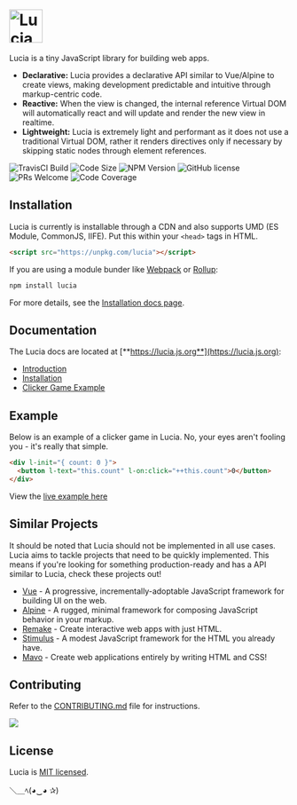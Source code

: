 # <a href="http://lucia.js.org"><img src="https://raw.githubusercontent.com/aidenybai/lucia/master/.github/img/logo.svg" height="60" alt="Lucia Logo" aria-label="http://lucia.js.org" /></a>

Lucia is a tiny JavaScript library for building web apps.

- **Declarative:** Lucia provides a declarative API similar to Vue/Alpine to create views, making development predictable and intuitive through markup-centric code.
- **Reactive:** When the view is changed, the internal reference Virtual DOM will automatically react and will update and render the new view in realtime.
- **Lightweight:** Lucia is extremely light and performant as it does not use a traditional Virtual DOM, rather it renders directives only if necessary by skipping static nodes through element references.

![TravisCI Build](https://badgen.net/travis/aidenybai/lucia?color=7460E1&labelColor=1D1E32&style=flat-square&label=build) ![Code Size](https://badgen.net/badgesize/brotli/https/unpkg.com/lucia?color=7460E1&labelColor=1D1E32&style=flat-square&label=size) ![NPM Version](https://img.shields.io/npm/v/lucia?color=7460E1&labelColor=1D1E32&style=flat-square) ![GitHub license](https://img.shields.io/badge/license-MIT-blue.svg?color=7460E1&labelColor=1D1E32&style=flat-square) ![PRs Welcome](https://img.shields.io/badge/PRs-welcome-brightgreen.svg?color=7460E1&labelColor=1D1E32&style=flat-square) ![Code Coverage](https://img.shields.io/coveralls/github/aidenybai/lucia?color=7460E1&labelColor=1D1E32&style=flat-square)

## Installation

Lucia is currently is installable through a CDN and also supports UMD (ES Module, CommonJS, IIFE). Put this within your `<head>` tags in HTML.

```html
<script src="https://unpkg.com/lucia"></script>
```

If you are using a module bunder like [Webpack](https://webpack.js.org/) or [Rollup](https://rollupjs.org):

```sh
npm install lucia
```

For more details, see the [Installation docs page](https://lucia.js.org/docs/essentials/installation).

## Documentation

The Lucia docs are located at [**https://lucia.js.org**](https://lucia.js.org):

- [Introduction](https://lucia.js.org/docs/essentials/introduction)
- [Installation](https://lucia.js.org/docs/essentials/installation)
- [Clicker Game Example](https://lucia.js.org/docs/essentials/introduction#clicker-game-example)

## Example

Below is an example of a clicker game in Lucia. No, your eyes aren't fooling you - it's really that simple.

```html
<div l-init="{ count: 0 }">
  <button l-text="this.count" l-on:click="++this.count">0</button>
</div>
```

View the [live example here](https://codepen.io/aidenybai/pen/jOrXdKj)

## Similar Projects

It should be noted that Lucia should not be implemented in all use cases. Lucia aims to tackle projects that need to be quickly implemented. This means if you're looking for something production-ready and has a API similar to Lucia, check these projects out!

- [Vue](https://github.com/vuejs/vue) - A progressive, incrementally-adoptable JavaScript framework for building UI on the web.
- [Alpine](https://github.com/alpinejs/alpine) - A rugged, minimal framework for composing JavaScript behavior in your markup.
- [Remake](https://github.com/remake/remake-cli) - Create interactive web apps with just HTML.
- [Stimulus](https://github.com/stimulusjs/stimulus) - A modest JavaScript framework for the HTML you already have.
- [Mavo](https://github.com/mavoweb/mavo) - Create web applications entirely by writing HTML and CSS!

## Contributing

Refer to the [CONTRIBUTING.md](https://github.com/aidenybai/lucia/blob/master/.github/CONTRIBUTING.md) file for instructions.

<a href="https://github.com/aidenybai/lucia/graphs/contributors"><img src="https://opencollective.com/lucialand/contributors.svg?width=890" /></a>

## License

Lucia is [MIT licensed](LICENSE.md).

＼＿ﾍ(◕‿◕ ✰)
